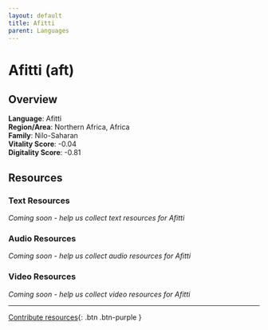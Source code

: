 ```yaml
---
layout: default
title: Afitti
parent: Languages
---
```


# Afitti (aft)

## Overview

**Language**: Afitti  
**Region/Area**: Northern Africa, Africa  
**Family**: Nilo-Saharan  
**Vitality Score**: -0.04  
**Digitality Score**: -0.81  

## Resources

### Text Resources
*Coming soon - help us collect text resources for Afitti*

### Audio Resources
*Coming soon - help us collect audio resources for Afitti*

### Video Resources
*Coming soon - help us collect video resources for Afitti*

---

[Contribute resources](https://fairtrain.github.io/){: .btn .btn-purple }
